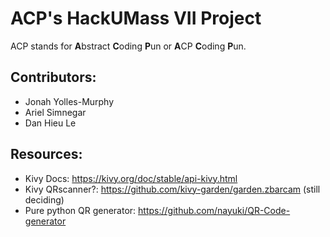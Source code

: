 # ACP's HackUMass VII Project

ACP stands for **A**bstract **C**oding **P**un or **A**CP  **C**oding **P**un.


## Contributors:
 - Jonah Yolles-Murphy
 - Ariel Simnegar
 - Dan Hieu Le

 ## Resources:
 - Kivy Docs: https://kivy.org/doc/stable/api-kivy.html
 - Kivy QRscanner?: https://github.com/kivy-garden/garden.zbarcam (still deciding)
 - Pure python QR generator: https://github.com/nayuki/QR-Code-generator
